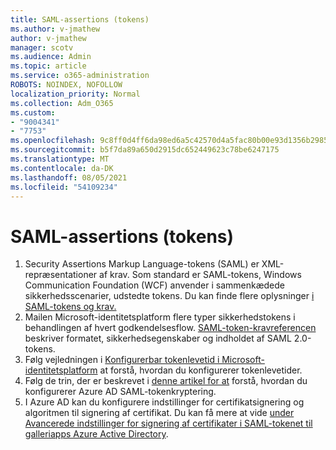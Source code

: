 ```yaml
---
title: SAML-assertions (tokens)
ms.author: v-jmathew
author: v-jmathew
manager: scotv
ms.audience: Admin
ms.topic: article
ms.service: o365-administration
ROBOTS: NOINDEX, NOFOLLOW
localization_priority: Normal
ms.collection: Adm_O365
ms.custom:
- "9004341"
- "7753"
ms.openlocfilehash: 9c8ff0d4ff6da98ed6a5c42570d4a5fac80b00e93d1356b298528bd8d2c51a5f
ms.sourcegitcommit: b5f7da89a650d2915dc652449623c78be6247175
ms.translationtype: MT
ms.contentlocale: da-DK
ms.lasthandoff: 08/05/2021
ms.locfileid: "54109234"
---
```

# <a name="saml-assertions-tokens"></a>SAML-assertions (tokens)

1. Security Assertions Markup Language-tokens (SAML) er XML-repræsentationer af krav. Som standard er SAML-tokens, Windows Communication Foundation (WCF) anvender i sammenkædede sikkerhedsscenarier, udstedte tokens. Du kan finde flere oplysninger [i SAML-tokens og krav.](https://docs.microsoft.com/dotnet/framework/wcf/feature-details/saml-tokens-and-claims)
2. Mailen Microsoft-identitetsplatform flere typer sikkerhedstokens i behandlingen af hvert godkendelsesflow. [SAML-token-kravreferencen](https://docs.microsoft.com/azure/active-directory/develop/reference-saml-tokens) beskriver formatet, sikkerhedsegenskaber og indholdet af SAML 2.0-tokens.
3. Følg vejledningen i [Konfigurerbar tokenlevetid i Microsoft-identitetsplatform](https://docs.microsoft.com/azure/active-directory/develop/active-directory-configurable-token-lifetimes) at forstå, hvordan du konfigurerer tokenlevetider.
4. Følg de trin, der er beskrevet i [denne artikel for at](https://docs.microsoft.com/azure/active-directory/manage-apps/howto-saml-token-encryption) forstå, hvordan du konfigurerer Azure AD SAML-tokenkryptering.
5. I Azure AD kan du konfigurere indstillinger for certifikatsignering og algoritmen til signering af certifikat. Du kan få mere at vide [under Avancerede indstillinger for signering af certifikater i SAML-tokenet til galleriapps Azure Active Directory](https://docs.microsoft.com/azure/active-directory/manage-apps/certificate-signing-options).
